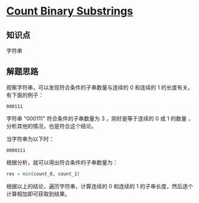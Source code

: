 # [Count Binary Substrings](https://leetcode.com/problems/count-binary-substrings/)

## 知识点

字符串

## 解题思路

观察字符串，可以发现符合条件的子串数量与连续的 0 和连续的 1 的长度有关。有下面的例子：

```text
000111
```

字符串 "000111" 符合条件的子串数量为 3 ，刚好是等于连续的 0 或 1 的数量 ，分析其他的情况，也是符合这个结论。

当字符串为以下时：

```text
0000111
```

根据分析，就可以得出符合条件的子串数量为：

```python
res = min(count_0, count_1)
```

根据以上的结论，遍历字符串，计算连续的 0 和连续的 1 的子串长度，然后逐个计算相加即可获取到结果。

